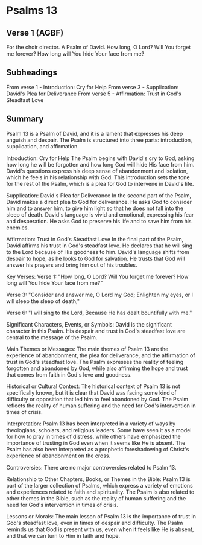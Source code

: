 # Psalms 13

## Verse 1 (AGBF)

For the choir director. A Psalm of David. How long, O Lord? Will You forget me forever? How long will You hide Your face from me?

## Subheadings

From verse 1 - Introduction: Cry for Help
From verse 3 - Supplication: David's Plea for Deliverance
From verse 5 - Affirmation: Trust in God's Steadfast Love

## Summary

Psalm 13 is a Psalm of David, and it is a lament that expresses his deep anguish and despair. The Psalm is structured into three parts: introduction, supplication, and affirmation.

Introduction: Cry for Help
The Psalm begins with David's cry to God, asking how long he will be forgotten and how long God will hide His face from him. David's questions express his deep sense of abandonment and isolation, which he feels in his relationship with God. This introduction sets the tone for the rest of the Psalm, which is a plea for God to intervene in David's life.

Supplication: David's Plea for Deliverance
In the second part of the Psalm, David makes a direct plea to God for deliverance. He asks God to consider him and to answer him, to give him light so that he does not fall into the sleep of death. David's language is vivid and emotional, expressing his fear and desperation. He asks God to preserve his life and to save him from his enemies.

Affirmation: Trust in God's Steadfast Love
In the final part of the Psalm, David affirms his trust in God's steadfast love. He declares that he will sing to the Lord because of His goodness to him. David's language shifts from despair to hope, as he looks to God for salvation. He trusts that God will answer his prayers and bring him out of his troubles.

Key Verses:
Verse 1: "How long, O Lord? Will You forget me forever? How long will You hide Your face from me?"

Verse 3: "Consider and answer me, O Lord my God; Enlighten my eyes, or I will sleep the sleep of death,"

Verse 6: "I will sing to the Lord, Because He has dealt bountifully with me."

Significant Characters, Events, or Symbols:
David is the significant character in this Psalm. His despair and trust in God's steadfast love are central to the message of the Psalm.

Main Themes or Messages:
The main themes of Psalm 13 are the experience of abandonment, the plea for deliverance, and the affirmation of trust in God's steadfast love. The Psalm expresses the reality of feeling forgotten and abandoned by God, while also affirming the hope and trust that comes from faith in God's love and goodness.

Historical or Cultural Context:
The historical context of Psalm 13 is not specifically known, but it is clear that David was facing some kind of difficulty or opposition that led him to feel abandoned by God. The Psalm reflects the reality of human suffering and the need for God's intervention in times of crisis.

Interpretation:
Psalm 13 has been interpreted in a variety of ways by theologians, scholars, and religious leaders. Some have seen it as a model for how to pray in times of distress, while others have emphasized the importance of trusting in God even when it seems like He is absent. The Psalm has also been interpreted as a prophetic foreshadowing of Christ's experience of abandonment on the cross.

Controversies:
There are no major controversies related to Psalm 13.

Relationship to Other Chapters, Books, or Themes in the Bible:
Psalm 13 is part of the larger collection of Psalms, which express a variety of emotions and experiences related to faith and spirituality. The Psalm is also related to other themes in the Bible, such as the reality of human suffering and the need for God's intervention in times of crisis.

Lessons or Morals:
The main lesson of Psalm 13 is the importance of trust in God's steadfast love, even in times of despair and difficulty. The Psalm reminds us that God is present with us, even when it feels like He is absent, and that we can turn to Him in faith and hope.